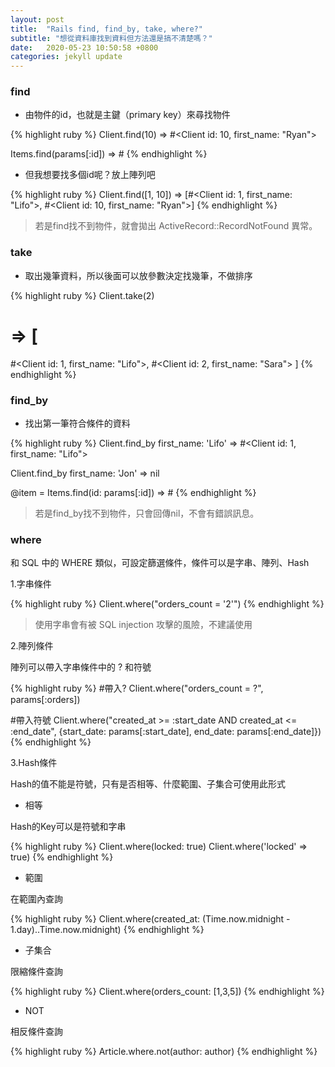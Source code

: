 ```yaml
---
layout: post
title:  "Rails find, find_by, take, where?"
subtitle: "想從資料庫找到資料但方法還是搞不清楚嗎？"
date:   2020-05-23 10:50:58 +0800
categories: jekyll update
---
```


### find

- 由物件的id，也就是主鍵（primary key）來尋找物件

{% highlight ruby %}
Client.find(10)
=> #<Client id: 10, first_name: "Ryan">

Items.find(params[:id])
=> #
{% endhighlight %}

- 但我想要找多個id呢？放上陣列吧

{% highlight ruby %}
Client.find([1, 10])
=> [#<Client id: 1, first_name: "Lifo">, #<Client id: 10, first_name: "Ryan">]
{% endhighlight %}

> 若是find找不到物件，就會拋出 ActiveRecord::RecordNotFound 異常。

### take

- 取出幾筆資料，所以後面可以放參數決定找幾筆，不做排序

{% highlight ruby %}
Client.take(2)
# => [
  #<Client id: 1, first_name: "Lifo">,
  #<Client id: 2, first_name: "Sara">
]
{% endhighlight %}

### find_by

- 找出第一筆符合條件的資料

{% highlight ruby %}
Client.find_by first_name: 'Lifo'
=> #<Client id: 1, first_name: "Lifo">
 
Client.find_by first_name: 'Jon'
=> nil

@item = Items.find(id: params[:id])
=> #
{% endhighlight %}

> 若是find_by找不到物件，只會回傳nil，不會有錯誤訊息。

### where

和 SQL 中的 WHERE 類似，可設定篩選條件，條件可以是字串、陣列、Hash

1.字串條件

{% highlight ruby %}
Client.where("orders_count = '2'")
{% endhighlight %}

> 使用字串會有被 SQL injection 攻擊的風險，不建議使用

2.陣列條件

陣列可以帶入字串條件中的 ? 和符號

{% highlight ruby %}
#帶入?
Client.where("orders_count = ?", params[:orders])

#帶入符號
Client.where("created_at >= :start_date AND created_at <= :end_date",
 {start_date: params[:start_date], end_date: params[:end_date]})
{% endhighlight %}

3.Hash條件

Hash的值不能是符號，只有是否相等、什麼範圍、子集合可使用此形式

- 相等

Hash的Key可以是符號和字串

{% highlight ruby %}
Client.where(locked: true)
Client.where('locked' => true)
{% endhighlight %}

- 範圍

在範圍內查詢

{% highlight ruby %}
Client.where(created_at: (Time.now.midnight - 1.day)..Time.now.midnight)
{% endhighlight %}

- 子集合

限縮條件查詢

{% highlight ruby %}
Client.where(orders_count: [1,3,5])
{% endhighlight %}

- NOT

相反條件查詢

{% highlight ruby %}
Article.where.not(author: author)
{% endhighlight %}